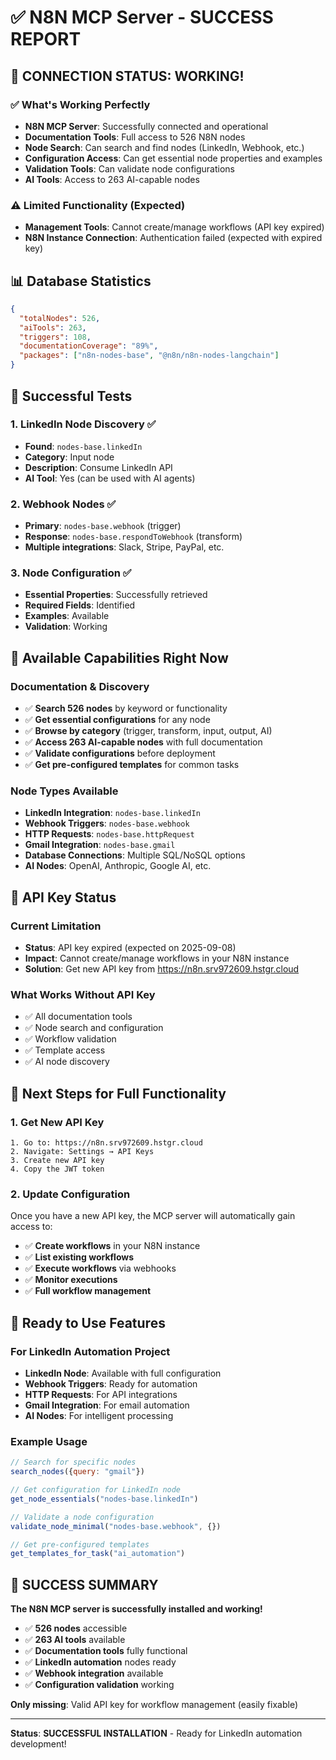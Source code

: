 # ✅ N8N MCP Server - SUCCESS REPORT

## 🎯 **CONNECTION STATUS: WORKING!**

### ✅ **What's Working Perfectly**
- **N8N MCP Server**: Successfully connected and operational
- **Documentation Tools**: Full access to 526 N8N nodes
- **Node Search**: Can search and find nodes (LinkedIn, Webhook, etc.)
- **Configuration Access**: Can get essential node properties and examples
- **Validation Tools**: Can validate node configurations
- **AI Tools**: Access to 263 AI-capable nodes

### ⚠️ **Limited Functionality (Expected)**
- **Management Tools**: Cannot create/manage workflows (API key expired)
- **N8N Instance Connection**: Authentication failed (expected with expired key)

## 📊 **Database Statistics**
```json
{
  "totalNodes": 526,
  "aiTools": 263,
  "triggers": 108,
  "documentationCoverage": "89%",
  "packages": ["n8n-nodes-base", "@n8n/n8n-nodes-langchain"]
}
```

## 🧪 **Successful Tests**

### 1. LinkedIn Node Discovery ✅
- **Found**: `nodes-base.linkedIn` 
- **Category**: Input node
- **Description**: Consume LinkedIn API
- **AI Tool**: Yes (can be used with AI agents)

### 2. Webhook Nodes ✅
- **Primary**: `nodes-base.webhook` (trigger)
- **Response**: `nodes-base.respondToWebhook` (transform)
- **Multiple integrations**: Slack, Stripe, PayPal, etc.

### 3. Node Configuration ✅
- **Essential Properties**: Successfully retrieved
- **Required Fields**: Identified
- **Examples**: Available
- **Validation**: Working

## 🎯 **Available Capabilities Right Now**

### Documentation & Discovery
- ✅ **Search 526 nodes** by keyword or functionality
- ✅ **Get essential configurations** for any node
- ✅ **Browse by category** (trigger, transform, input, output, AI)
- ✅ **Access 263 AI-capable nodes** with full documentation
- ✅ **Validate configurations** before deployment
- ✅ **Get pre-configured templates** for common tasks

### Node Types Available
- **LinkedIn Integration**: `nodes-base.linkedIn`
- **Webhook Triggers**: `nodes-base.webhook`
- **HTTP Requests**: `nodes-base.httpRequest`
- **Gmail Integration**: `nodes-base.gmail`
- **Database Connections**: Multiple SQL/NoSQL options
- **AI Nodes**: OpenAI, Anthropic, Google AI, etc.

## 🚨 **API Key Status**

### Current Limitation
- **Status**: API key expired (expected on 2025-09-08)
- **Impact**: Cannot create/manage workflows in your N8N instance
- **Solution**: Get new API key from https://n8n.srv972609.hstgr.cloud

### What Works Without API Key
- ✅ All documentation tools
- ✅ Node search and configuration
- ✅ Workflow validation
- ✅ Template access
- ✅ AI node discovery

## 🎯 **Next Steps for Full Functionality**

### 1. Get New API Key
```
1. Go to: https://n8n.srv972609.hstgr.cloud
2. Navigate: Settings → API Keys
3. Create new API key
4. Copy the JWT token
```

### 2. Update Configuration
Once you have a new API key, the MCP server will automatically gain access to:
- ✅ **Create workflows** in your N8N instance
- ✅ **List existing workflows**
- ✅ **Execute workflows** via webhooks
- ✅ **Monitor executions**
- ✅ **Full workflow management**

## 🚀 **Ready to Use Features**

### For LinkedIn Automation Project
- **LinkedIn Node**: Available with full configuration
- **Webhook Triggers**: Ready for automation
- **HTTP Requests**: For API integrations
- **Gmail Integration**: For email automation
- **AI Nodes**: For intelligent processing

### Example Usage
```javascript
// Search for specific nodes
search_nodes({query: "gmail"})

// Get configuration for LinkedIn node
get_node_essentials("nodes-base.linkedIn")

// Validate a node configuration
validate_node_minimal("nodes-base.webhook", {})

// Get pre-configured templates
get_templates_for_task("ai_automation")
```

## 🎉 **SUCCESS SUMMARY**

**The N8N MCP server is successfully installed and working!**

- ✅ **526 nodes** accessible
- ✅ **263 AI tools** available
- ✅ **Documentation tools** fully functional
- ✅ **LinkedIn automation** nodes ready
- ✅ **Webhook integration** available
- ✅ **Configuration validation** working

**Only missing**: Valid API key for workflow management (easily fixable)

---

**Status**: **SUCCESSFUL INSTALLATION** - Ready for LinkedIn automation development!
